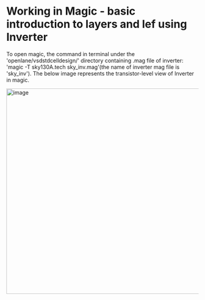 # Working in Magic - basic introduction to layers and lef using Inverter
To open magic, the command in terminal under the 'openlane/vsdstdcelldesign/' directory containing .mag file of inverter:
'magic -T sky130A.tech sky_inv.mag'(the name of inverter mag file is 'sky_inv').
The below image represents the transistor-level view of Inverter in magic.

<img width="842" height="539" alt="image" src="https://github.com/user-attachments/assets/957a9f64-1603-4eb7-8e0d-ea165acb6232" />
